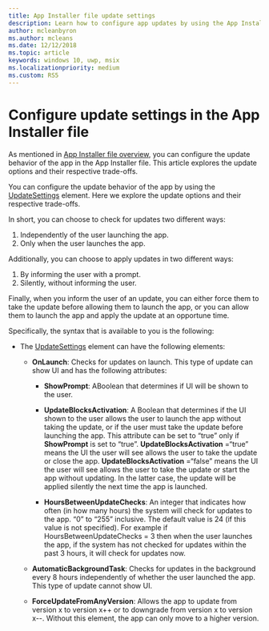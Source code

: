 ```yaml
---
title: App Installer file update settings
description: Learn how to configure app updates by using the App Installer file.
author: mcleanbyron
ms.author: mcleans
ms.date: 12/12/2018
ms.topic: article
keywords: windows 10, uwp, msix
ms.localizationpriority: medium
ms.custom: RS5
---
```


# Configure update settings in the App Installer file

As mentioned in [App Installer file overview](app-installer-file-overview.md), you can configure the update behavior of the app in the App Installer file. This article explores the update options and their respective trade-offs.

You can configure the update behavior of the app by using the [UpdateSettings](https://docs.microsoft.com/uwp/schemas/appinstallerschema/element-update-settings) element. Here we explore the update options and their respective trade-offs.

In short, you can choose to check for updates two different ways:
1. Independently of the user launching the app.
2. Only when the user launches the app.

Additionally, you can choose to apply updates in two different ways:
1. By informing the user with a prompt.
2. Silently, without informing the user.

Finally, when you inform the user of an update, you can either force them to take the update before allowing them to launch the app, or you can allow them to launch the app and apply the update at an opportune time.

Specifically, the syntax that is available to you is the following:

- The [UpdateSettings](https://docs.microsoft.com/uwp/schemas/appinstallerschema/element-update-settings) element can have the following elements:

    - **OnLaunch**: Checks for updates on launch. This type of update can show UI and has the following attributes:

        - **ShowPrompt**: ABoolean that determines if UI will be shown to the user.

        - **UpdateBlocksActivation**: A Boolean that determines if the UI shown to the user allows the user to launch the app without taking the update, or if the user must take the update before launching the app. This attribute can be set to “true” only if **ShowPrompt** is set to “true”. **UpdateBlocksActivation** =“true” means the UI the user will see allows the user to take the update or close the app. **UpdateBlocksActivation** =“false” means the UI the user will see allows the user to take the update or start the app without updating. In the latter case, the update will be applied silently the next time the app is launched.

        - **HoursBetweenUpdateChecks**: An integer that indicates how often (in how many hours) the system will check for updates to the app. “0” to “255” inclusive. The default value is 24 (if this value is not specified). For example if HoursBetweenUpdateChecks = 3 then when the user launches the app, if the system has not checked for updates within the past 3 hours, it will check for updates now.  

    - **AutomaticBackgroundTask**: Checks for updates in the background every 8 hours independently of whether the user launched the app. This type of update cannot show UI.

    - **ForceUpdateFromAnyVersion**: Allows the app to update from version x to version x++ or to downgrade from version x to version x--. Without this element, the app can only move to a higher version.
